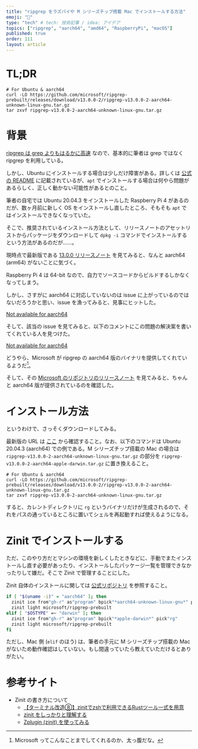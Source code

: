 ```yaml
---
title: "ripgrep をラズパイや M シリーズチップ搭載 Mac でインストールする方法"
emoji: "🍓"
type: "tech" # tech: 技術記事 / idea: アイデア
topics: ["ripgrep", "aarch64", "amd64", "RaspberryPi", "macOS"]
published: true
order: 111
layout: article
---
```


# TL;DR
```shell:Shell
# For Ubuntu & aarch64
curl -LO https://github.com/microsoft/ripgrep-prebuilt/releases/download/v13.0.0-2/ripgrep-v13.0.0-2-aarch64-unknown-linux-gnu.tar.gz
tar zxvf ripgrep-v13.0.0-2-aarch64-unknown-linux-gnu.tar.gz
```



# 背景
[ripgrep は grep よりもはるかに高速](https://github.com/BurntSushi/ripgrep/tree/9b01a8f9ae53ebcd05c27ec21843758c2c1e823f#quick-examples-comparing-tools) なので、基本的に筆者は grep ではなく ripgrep を利用している。

しかし、Ubuntu にインストールする場合は少しだけ障害がある。詳しくは [公式の README](https://github.com/BurntSushi/ripgrep/tree/9b01a8f9ae53ebcd05c27ec21843758c2c1e823f#:~:text=N.B.%20Various%20snaps%20for%20ripgrep%20on%20Ubuntu%20are%20also%20available%2C%20but%20none%20of%20them%20seem%20to%20work%20right%20and%20generate%20a%20number%20of%20very%20strange%20bug%20reports%20that%20I%20don%27t%20know%20how%20to%20fix%20and%20don%27t%20have%20the%20time%20to%20fix.%20Therefore%2C%20it%20is%20no%20longer%20a%20recommended%20installation%20option.) に記載されているが、`apt` でインストールする場合は何やら問題があるらしく、正しく動かない可能性があるとのこと。

筆者の自宅では Ubuntu 20.04.3 をインストールした Raspberry Pi 4 があるのだが、数ヶ月前に新しく OS をインストールし直したところ、そもそも `apt` ではインストールできなくなっていた。

そこで、推奨されているインストール方法として、リリースノートのアセットリストからパッケージをダウンロードして `dpkg -i` コマンドでインストールするという方法があるのだが……。

現時点で最新版である [13.0.0 リリースノート](https://github.com/BurntSushi/ripgrep/releases/tag/13.0.0) を見てみると、なんと aarch64 (arm64) がないことに気づく。

Raspberry Pi 4 は 64-bit なので、自力でソースコードからビルドするしかなくなってしまう。

しかし、さすがに aarch64 に対応していないのは issue に上がっているのではないだろうかと思い、issue を漁ってみると、見事にヒットした。

[Not available for aarch64](https://github.com/BurntSushi/ripgrep/issues/1094)

そして、該当の issue を見てみると、以下のコメントにこの問題の解決案を書いてくれている人を見つけた。

[Not available for aarch64](https://github.com/BurntSushi/ripgrep/issues/1094#issuecomment-897210998)

どうやら、Microsoft が ripgrep の aarch64 版のバイナリを提供してくれているようだ[^1]。

[^1]: Microsoft ってこんなことまでしてくれるのか、太っ腹だな。

そして、その [Microsoft のリポジトリのリリースノート](https://github.com/microsoft/ripgrep-prebuilt/releases/tag/v13.0.0-2) を見てみると、ちゃんと aarch64 版が提供されているのを確認した。



# インストール方法
というわけで、さっそくダウンロードしてみる。

最新版の URL は [ここ](https://github.com/microsoft/ripgrep-prebuilt/releases/latest) から確認すること。なお、以下のコマンドは Ubuntu 20.04.3 (aarch64) での例である。M シリーズチップ搭載の Mac の場合は `ripgrep-v13.0.0-2-aarch64-unknown-linux-gnu.tar.gz` の部分を `ripgrep-v13.0.0-2-aarch64-apple-darwin.tar.gz` に置き換えること。

```shell:Shell
# For Ubuntu & aarch64
curl -LO https://github.com/microsoft/ripgrep-prebuilt/releases/download/v13.0.0-2/ripgrep-v13.0.0-2-aarch64-unknown-linux-gnu.tar.gz
tar zxvf ripgrep-v13.0.0-2-aarch64-unknown-linux-gnu.tar.gz
```

すると、カレントディレクトリに `rg` というバイナリだけが生成されるので、それをパスの通っているところに置いてシェルを再起動すれば使えるようになる。



# Zinit でインストールする
ただ、このやり方だとマシンの環境を新しくしたときなどに、手動でまたインストールし直す必要があったり、インストールしたパッケージ一覧を管理できなかったりして嫌だ。そこで Zinit で管理することにした。

Zinit 自体のインストールに関しては [公式リポジトリ](https://github.com/zdharma/zinit) を参照すること。

```bash
if [ "$(uname -i)" = "aarch64" ]; then
  zinit ice from"gh-r" as"program" bpick"*aarch64-unknown-linux-gnu*" pick"rg"
  zinit light microsoft/ripgrep-prebuilt
elif [ "$OSTYPE" =~ "darwin" ]; then
  zinit ice from"gh-r" as"program" bpick"*apple-darwin*" pick"rg"
  zinit light microsoft/ripgrep-prebuilt
fi
```

ただし、Mac 側 (`elif` のほう) は、筆者の手元に M シリーズチップ搭載の Mac がないため動作確認はしていない。もし間違っていたら教えていただけるとありがたい。



# 参考サイト
* Zinit の書き方について
    * [【ターミナル改造⑧】zinitでzshで利用できるRustツール一式を用意](https://qiita.com/t_o_d/items/983d2c6a29c0d3e46a75)
    * [zinit をしっかりと理解する](https://zenn.dev/xeres/articles/2021-05-05-understanding-zinit-syntax)
    * [Zplugin (zinit) を使ってみる](https://blog.katio.net/page/zplugin)
